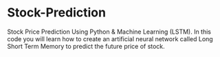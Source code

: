# Stock-Prediction

Stock Price Prediction Using Python & Machine Learning (LSTM). 
In this code you will learn how to create an artificial neural network called Long Short Term Memory to predict the future price of stock.
